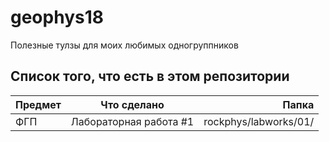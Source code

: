 # geophys18
Полезные тулзы для моих любимых одногруппников

## Список того, что есть в этом репозитории
| Предмет       | Что сделано    | Папка |
| ------------- |:------------------:| -----:|
| ФГП    | Лабораторная работа #1    | rockphys/labworks/01/ |
